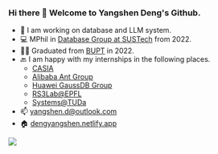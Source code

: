 ### Hi there 👋 Welcome to Yangshen Deng's Github.
- 🔭 I am working on database and LLM system.
- 💻 MPhil in [Database Group at SUSTech](https://dbgroup.sustech.edu.cn/) from 2022.
- 👨‍🎓 Graduated from [BUPT](https://www.bupt.edu.cn/) in 2022.
- 🔙 I am happy with my internships in the following places.
  -  [CASIA](http://ia.cas.cn/)
  -  [Alibaba Ant Group](https://www.antgroup.com/)
  -  [Huawei GaussDB Group](https://www.huawei.com/)
  -  [RS3Lab@EPFL](https://rs3lab.github.io/)
  -  [Systems@TUDa](https://www.informatik.tu-darmstadt.de/systems/systems_tuda/group/team_detail_18624.en.jsp)
- 📫 yangshen.d@outlook.com
- 🏠 [dengyangshen.netlify.app](dengyangshen.netlify.app)

[![](https://ossrank.com/widget/958003)](https://ossrank.com/c/958003-yangshen-deng)

<!--
<p align="center">
<img align="center" src="https://github-readme-stats.vercel.app/api?username=tkoniy&show_icons=true&include_all_commits=false&count_private=true&theme=dracula&hide_border=true" alt="tkoniy's github stats" />
</p>
<p align="center">
<img align="center" src="http://github-readme-streak-stats.herokuapp.com?user=TKONIY&theme=dracula&date_format=M%20j%5B%2C%20Y%5D" />
</p>
**TKONIY/TKONIY** is a ✨ _special_ ✨ repository because its `README.md` (this file) appears on your GitHub profile.

Here are some ideas to get you started:

- 🔭 I’m currently working on ...
- 🌱 I’m currently learning ...
- 👯 I’m looking to collaborate on ...
- 🤔 I’m looking for help with ...
- 💬 Ask me about ...
- 😄 Pronouns: ...
- ⚡ Fun fact: ...
-->
